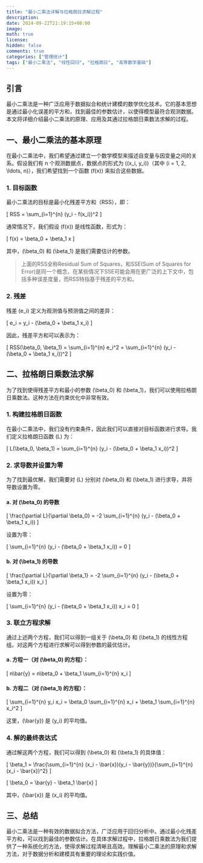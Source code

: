 ```yaml
---
title: "最小二乘法详解与拉格朗日求解过程"
description: 
date: 2024-09-22T21:19:15+08:00
image: 
math: true
license: 
hidden: false
comments: true
categories: ["管理统计"]
tags: ["最小二乘法", "线性回归", "拉格朗日", "高等数学基础"]
---
```


## 引言

最小二乘法是一种广泛应用于数据拟合和统计建模的数学优化技术。它的基本思想是通过最小化误差的平方和，找到最佳的参数估计，以使得模型最符合观测数据。本文将详细介绍最小二乘法的原理、应用及其通过拉格朗日乘数法求解的过程。

## 一、最小二乘法的基本原理

在最小二乘法中，我们希望通过建立一个数学模型来描述自变量与因变量之间的关系。假设我们有 n 个观测数据点，数据点的形式为 \((x_i, y_i)\)（其中 \(i = 1, 2, \ldots, n\)），我们希望找到一个函数 \(f(x)\) 来拟合这些数据。

### 1. 目标函数

最小二乘法的目标是最小化残差平方和（RSS），即：

\[
RSS = \sum_{i=1}^{n} (y_i - f(x_i))^2
\]

通常情况下，我们假设 \(f(x)\) 是线性函数，形式为：

\[
f(x) = \beta_0 + \beta_1 x
\]

其中，\(\beta_0\) 和 \(\beta_1\) 是我们需要估计的参数。

> 上面的RSS全称Residual Sum of Squares，和SSE(Sum of Squares for Error)是同一个概念，在某些情况下SSE可能会用在更广泛的上下文中，包括多种误差度量，而RSS特指基于残差的平方和。

### 2. 残差

残差 \(e_i\) 定义为观测值与预测值之间的差异：

\[
e_i = y_i - (\beta_0 + \beta_1 x_i)
\]

因此，残差平方和可以表示为：

\[
RSS(\beta_0, \beta_1) = \sum_{i=1}^{n} e_i^2 = \sum_{i=1}^{n} (y_i - (\beta_0 + \beta_1 x_i))^2
\]

## 二、拉格朗日乘数法求解

为了找到使得残差平方和最小的参数 \(\beta_0\) 和 \(\beta_1\)，我们可以使用拉格朗日乘数法。这种方法在约束优化中非常有效。

### 1. 构建拉格朗日函数

在最小二乘法中，我们没有约束条件，因此我们可以直接对目标函数进行求导。我们定义拉格朗日函数 \(L\) 为：

\[
L(\beta_0, \beta_1) = \sum_{i=1}^{n} (y_i - (\beta_0 + \beta_1 x_i))^2
\]

### 2. 求导数并设置为零

为了找到最优解，我们需要对 \(L\) 分别对 \(\beta_0\) 和 \(\beta_1\) 进行求导，并将导数设置为零。

#### a. 对 \(\beta_0\) 的导数

\[
\frac{\partial L}{\partial \beta_0} = -2 \sum_{i=1}^{n} (y_i - (\beta_0 + \beta_1 x_i))
\]

设置为零：

\[
\sum_{i=1}^{n} (y_i - (\beta_0 + \beta_1 x_i)) = 0
\]

#### b. 对 \(\beta_1\) 的导数

\[
\frac{\partial L}{\partial \beta_1} = -2 \sum_{i=1}^{n} (y_i - (\beta_0 + \beta_1 x_i)) x_i
\]

设置为零：

\[
\sum_{i=1}^{n} (y_i - (\beta_0 + \beta_1 x_i)) x_i = 0
\]

### 3. 联立方程求解

通过上述两个方程，我们可以得到一组关于 \(\beta_0\) 和 \(\beta_1\) 的线性方程组。对这两个方程进行求解可以得到参数的最优估计。

#### a. 方程一（对 \(\beta_0\) 的方程）：

\[
n\bar{y} = n\beta_0 + \beta_1 \sum_{i=1}^{n} x_i
\]

#### b. 方程二（对 \(\beta_1\) 的方程）：

\[
\sum_{i=1}^{n} y_i x_i = \beta_0 \sum_{i=1}^{n} x_i + \beta_1 \sum_{i=1}^{n} x_i^2
\]

这里，\(\bar{y}\) 是 \(y_i\) 的平均值。

### 4. 解的最终表达式

通过解这两个方程，我们可以得到 \(\beta_0\) 和 \(\beta_1\) 的具体值：

\[
\beta_1 = \frac{\sum_{i=1}^{n} (x_i - \bar{x})(y_i - \bar{y})}{\sum_{i=1}^{n} (x_i - \bar{x})^2}
\]

\[
\beta_0 = \bar{y} - \beta_1 \bar{x}
\]

其中，\(\bar{x}\) 是 \(x_i\) 的平均值。

## 三、总结

最小二乘法是一种有效的数据拟合方法，广泛应用于回归分析中。通过最小化残差平方和，可以找到最佳的参数估计。在具体求解过程中，拉格朗日乘数法为我们提供了一种系统化的方法，使得求解过程清晰且高效。理解最小二乘法的原理和求解方法，对于数据分析和建模具有重要的理论和实践价值。
